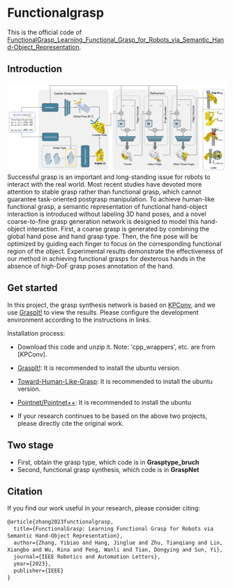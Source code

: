 # Functionalgrasp
This is the official code of [FunctionalGrasp_Learning_Functional_Grasp_for_Robots_via_Semantic_Hand-Object_Representation](https://ieeexplore.ieee.org/document/10093013).

## Introduction
![Teaser](functionalgrasp.png)
Successful grasp is an important and long-standing issue for robots to interact with the real world. Most recent studies
have devoted more attention to stable grasp rather than functional grasp, which cannot guarantee task-oriented postgrasp manipulation. To achieve human-like functional grasp, a semantic representation of functional hand-object interaction is introduced without labeling 3D hand poses, and a novel coarse-to-fine grasp generation network is designed to model this hand-object interaction. First, a coarse grasp is generated by combining the global hand pose and hand grasp type. Then, the fine pose will be optimized by guiding each finger to focus on the corresponding functional region of the object. Experimental results demonstrate the effectiveness of our method in achieving functional grasps for dexterous hands in the absence of high-DoF grasp poses annotation of the hand.
## Get started

In this project, the grasp synthesis network is based on [KPConv](https://github.com/HuguesTHOMAS/KPConv-PyTorch/blob/master/INSTALL.md), and we use [GraspIt!](http://graspit-simulator.github.io/build/html/installation_linux.html) to view the results. Please configure the development environment according to the instructions in links.

Installation process:
* Download this code and unzip it. Note: 'cpp_wrappers', etc. are from [KPConv].

* [GraspIt!](http://graspit-simulator.github.io/build/html/installation_linux.html): It is recommended to install the ubuntu version.

* [Toward-Human-Like-Grasp](https://github.com/zhutq-github/Toward-Human-Like-Grasp): It is recommended to install the ubuntu version.

* [Pointnet/Pointnet++](https://github.com/yanx27/Pointnet_Pointnet2_pytorch): It is recommended to install the ubuntu 

* If your research continues to be based on the above two projects, please directly cite the original work.

## Two stage 
* First, obtain the grasp type, which code is in **Grasptype_bruch**
* Second, functional grasp synthesis, which code is in **GraspNet**

## Citation
If you find our work useful in your research, please consider citing:
```
@article{zhang2023functionalgrasp,
  title={FunctionalGrasp: Learning Functional Grasp for Robots via Semantic Hand-Object Representation},
  author={Zhang, Yibiao and Hang, Jinglue and Zhu, Tianqiang and Lin, Xiangbo and Wu, Rina and Peng, Wanli and Tian, Dongying and Sun, Yi},
  journal={IEEE Robotics and Automation Letters},
  year={2023},
  publisher={IEEE}
}
```

